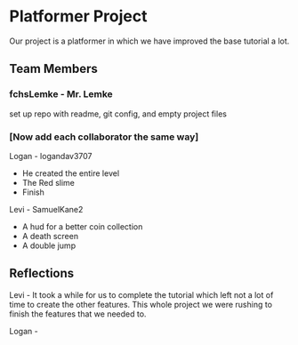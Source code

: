 # Platformer Project
Our project is a platformer in which we have improved the base tutorial a lot. 

## Team Members
### fchsLemke - Mr. Lemke
set up repo with readme, git config, and empty project files
### [Now add each collaborator the same way]

Logan - logandav3707
* He created the entire level
* The Red slime
* Finish

Levi - SamuelKane2
* A hud for a better coin collection
* A death screen
* A double jump

## Reflections
Levi - It took a while for us to complete the tutorial which left not a lot of time to create the other features. This whole project we were rushing to finish the features that we needed to.

Logan - 